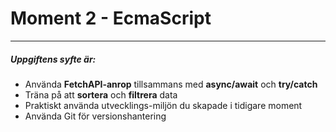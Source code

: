 # Moment 2 - EcmaScript <br/>  
--------------------------------
##### Uppgiftens syfte är:
* Använda **FetchAPI-anrop** tillsammans med **async/await** och **try/catch**
* Träna på att **sortera** och **filtrera** data
* Praktiskt använda utvecklings-miljön du skapade i tidigare moment
* Använda Git för versionshantering
